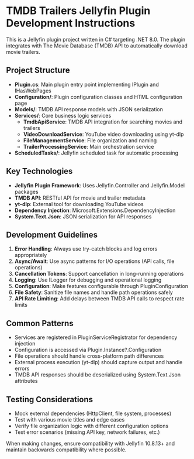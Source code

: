 <!-- Use this file to provide workspace-specific custom instructions to Copilot. For more details, visit https://code.visualstudio.com/docs/copilot/copilot-customization#_use-a-githubcopilotinstructionsmd-file -->

# TMDB Trailers Jellyfin Plugin Development Instructions

This is a Jellyfin plugin project written in C# targeting .NET 8.0. The plugin integrates with The Movie Database (TMDB) API to automatically download movie trailers.

## Project Structure

- **Plugin.cs**: Main plugin entry point implementing IPlugin and IHasWebPages
- **Configuration/**: Plugin configuration classes and HTML configuration page
- **Models/**: TMDB API response models with JSON serialization
- **Services/**: Core business logic services
  - **TmdbApiService**: TMDB API integration for searching movies and trailers
  - **VideoDownloadService**: YouTube video downloading using yt-dlp
  - **FileManagementService**: File organization and naming
  - **TrailerProcessingService**: Main orchestration service
- **ScheduledTasks/**: Jellyfin scheduled task for automatic processing

## Key Technologies

- **Jellyfin Plugin Framework**: Uses Jellyfin.Controller and Jellyfin.Model packages
- **TMDB API**: RESTful API for movie and trailer metadata
- **yt-dlp**: External tool for downloading YouTube videos
- **Dependency Injection**: Microsoft.Extensions.DependencyInjection
- **System.Text.Json**: JSON serialization for API responses

## Development Guidelines

1. **Error Handling**: Always use try-catch blocks and log errors appropriately
2. **Async/Await**: Use async patterns for I/O operations (API calls, file operations)
3. **Cancellation Tokens**: Support cancellation in long-running operations
4. **Logging**: Use ILogger for debugging and operational logging
5. **Configuration**: Make features configurable through PluginConfiguration
6. **File Safety**: Sanitize file names and handle path operations safely
7. **API Rate Limiting**: Add delays between TMDB API calls to respect rate limits

## Common Patterns

- Services are registered in PluginServiceRegistrator for dependency injection
- Configuration is accessed via Plugin.Instance?.Configuration
- File operations should handle cross-platform path differences
- External process execution (yt-dlp) should capture output and handle errors
- TMDB API responses should be deserialized using System.Text.Json attributes

## Testing Considerations

- Mock external dependencies (HttpClient, file system, processes)
- Test with various movie titles and edge cases
- Verify file organization logic with different configuration options
- Test error scenarios (missing API key, network failures, etc.)

When making changes, ensure compatibility with Jellyfin 10.8.13+ and maintain backwards compatibility where possible.
